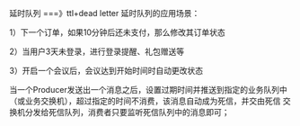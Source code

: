 延时队列 ===》ttl+dead letter 延时队列的应用场景：

1）下一个订单，如果10分钟后还未支付，那么修改其订单状态

2）当用户3天未登录，进行登录提醒、礼包赠送等

3）开启一个会议后，会议达到开始时间时自动更改状态

当一个Producer发送出一个消息之后，设置过期时间并推送到指定的业务队列中
（或业务交换机），超过指定的时间不消费，该消息自动成为死信，并交由死信
交换机分发给死信队列，消费者只要监听死信队列中的消息即可；